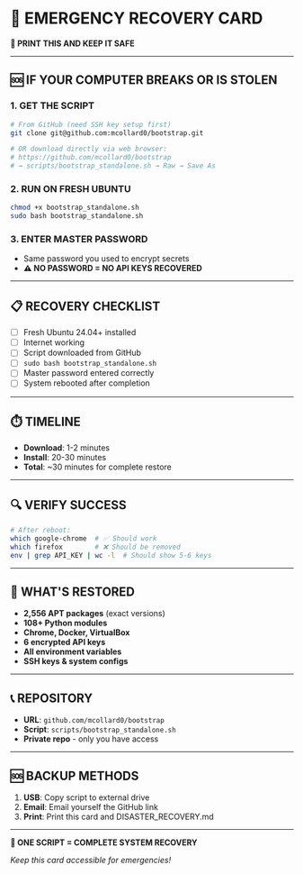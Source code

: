 # 🚨 EMERGENCY RECOVERY CARD

**📱 PRINT THIS AND KEEP IT SAFE**

---

## **🆘 IF YOUR COMPUTER BREAKS OR IS STOLEN**

### **1. GET THE SCRIPT**
```bash
# From GitHub (need SSH key setup first)
git clone git@github.com:mcollard0/bootstrap.git

# OR download directly via web browser:
# https://github.com/mcollard0/bootstrap
# → scripts/bootstrap_standalone.sh → Raw → Save As
```

### **2. RUN ON FRESH UBUNTU**
```bash
chmod +x bootstrap_standalone.sh
sudo bash bootstrap_standalone.sh
```

### **3. ENTER MASTER PASSWORD**
- Same password you used to encrypt secrets
- **⚠️ NO PASSWORD = NO API KEYS RECOVERED**

---

## **📋 RECOVERY CHECKLIST**
- [ ] Fresh Ubuntu 24.04+ installed
- [ ] Internet working  
- [ ] Script downloaded from GitHub
- [ ] `sudo bash bootstrap_standalone.sh`
- [ ] Master password entered correctly
- [ ] System rebooted after completion

---

## **⏱️ TIMELINE**
- **Download**: 1-2 minutes
- **Install**: 20-30 minutes  
- **Total**: ~30 minutes for complete restore

---

## **🔍 VERIFY SUCCESS**
```bash
# After reboot:
which google-chrome  # ✅ Should work
which firefox        # ❌ Should be removed  
env | grep API_KEY | wc -l  # Should show 5-6 keys
```

---

## **🔑 WHAT'S RESTORED**
- **2,556 APT packages** (exact versions)
- **108+ Python modules** 
- **Chrome, Docker, VirtualBox**
- **6 encrypted API keys**
- **All environment variables**
- **SSH keys & system configs**

---

## **📞 REPOSITORY**
- **URL**: `github.com/mcollard0/bootstrap`
- **Script**: `scripts/bootstrap_standalone.sh`
- **Private repo** - only you have access

---

## **🆘 BACKUP METHODS**
1. **USB**: Copy script to external drive
2. **Email**: Email yourself the GitHub link
3. **Print**: Print this card and DISASTER_RECOVERY.md

---

**💾 ONE SCRIPT = COMPLETE SYSTEM RECOVERY**

*Keep this card accessible for emergencies!*
